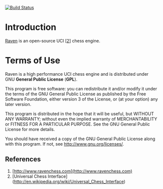 [![Build Status](https://travis-ci.org/ravenchess/ravenchess.svg?branch=master)](https://travis-ci.org/ravenchess/ravenchess)

Introduction
============

[Raven](http://www.ravenchess.com) is an open-source UCI [[2](#uci)] chess engine.

Terms of Use
============
Raven is a high performance UCI chess engine and is distributed under 
GNU **General Public License** (**GPL**).

This program is free software: you can redistribute it and/or modify
it under the terms of the GNU General Public License as published by
the Free Software Foundation, either version 3 of the License, or
(at your option) any later version.

This program is distributed in the hope that it will be useful,
but WITHOUT ANY WARRANTY; without even the implied warranty of
MERCHANTABILITY or FITNESS FOR A PARTICULAR PURPOSE.  See the
GNU General Public License for more details.

You should have received a copy of the GNU General Public License
along with this program.  If not, see <http://www.gnu.org/licenses/>.

## References
1. <a name="raven"></a>[http://www.ravenchess.com](http://www.ravenchess.com)
2. <a name="uci"></a> [Universal Chess Interface] (http://en.wikipedia.org/wiki/Universal_Chess_Interface)
